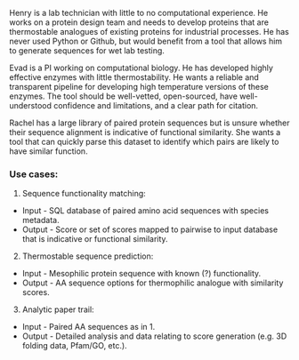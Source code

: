 Henry is a lab technician with little to no computational experience. He works on a protein design team and needs to develop proteins that are thermostable analogues of existing proteins for industrial processes. He has never used Python or Github, but would benefit from a tool that allows him to generate sequences for wet lab testing. 

Evad is a PI working on computational biology. He has developed highly effective enzymes with little thermostability. He wants a reliable and transparent pipeline for developing high temperature versions of these enzymes. The tool should be well-vetted, open-sourced, have well-understood confidence and limitations, and a clear path for citation.

Rachel has a large library of paired protein sequences but is unsure whether their sequence alignment is indicative of functional similarity. She wants a tool that can quickly parse this dataset to identify which pairs are likely to have similar function.


### Use cases:
1. Sequence functionality matching:
- Input - SQL database of paired amino acid sequences with species metadata.
- Output - Score or set of scores mapped to pairwise to input database that is indicative or functional similarity.

2. Thermostable sequence prediction:
- Input - Mesophilic protein sequence with known (?) functionality.
- Output - AA sequence options for thermophilic analogue with similarity scores.

3. Analytic paper trail:
- Input - Paired AA sequences as in 1.
- Output - Detailed analysis and data relating to score generation (e.g. 3D folding data, Pfam/GO, etc.).